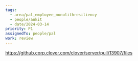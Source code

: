 ```yaml
---
tags:
  - area/pal_employee_monolithresiliency
  - people/ankit
  - date/2024-03-14
priority: P1
assignedTo: people/pal
work: review
---
```


https://github.corp.clover.com/clover/server/pull/13907/files 